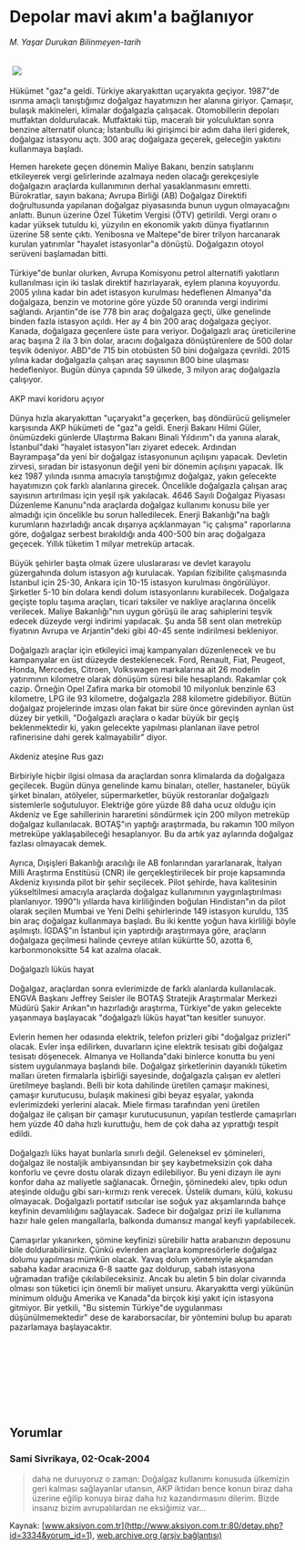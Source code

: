 # Depolar mavi akım'a bağlanıyor

*M. Yaşar Durukan Bilinmeyen-tarih*

<div>
 <font>
  <img border="0" height="1" src="/web/20050121013418im_/http://www.aksiyon.com.tr/images/blank.gif"/>
 </font>
 <font class="content">
  <p>
   <img border="0" hspace="5" src="http://web.archive.org/web/20050121013418im_/http://www.aksiyon.com.tr/resim/473/54.jpg" vspace="5"/>
  </p>
 </font>
 <font class="content">
  Hükümet "gaz"a geldi. Türkiye akaryakıttan uçaryakıta geçiyor. 1987"de ısınma amaçlı tanıştığımız doğalgaz hayatımızın her alanına giriyor. Çamaşır, bulaşık makineleri, klimalar doğalgazla çalışacak. Otomobillerin depoları mutfaktan doldurulacak. Mutfaktaki tüp, maceralı bir yolculuktan sonra benzine alternatif olunca; İstanbullu iki girişimci bir adım daha ileri giderek, doğalgaz istasyonu açtı. 300 araç doğalgaza geçerek, geleceğin yakıtını kullanmaya başladı.
 </font>
 <br/>
 <p>
  <font class="content">
   Hemen harekete geçen dönemin Maliye Bakanı, benzin satışlarını etkileyerek vergi gelirlerinde azalmaya neden olacağı gerekçesiyle doğalgazın araçlarda kullanımının derhal yasaklanmasını emretti. Bürokratlar, sayın bakana; Avrupa Birliği (AB) Doğalgaz Direktifi doğrultusunda yapılanan doğalgaz piyasasında bunun uygun olmayacağını anlattı. Bunun üzerine Özel Tüketim Vergisi (ÖTV) getirildi. Vergi oranı o kadar yüksek tutuldu ki, yüzyılın en ekonomik yakıtı dünya fiyatlarının üzerine 58 sente çıktı. Yenibosna ve Maltepe"de birer trilyon harcanarak kurulan yatırımlar "hayalet istasyonlar"a dönüştü. Doğalgazın otoyol serüveni başlamadan bitti.
   <br>
    <br>
     Türkiye"de bunlar olurken, Avrupa Komisyonu petrol alternatifi yakıtların kullanılması için iki taslak direktif hazırlayarak, eylem planına koyuyordu. 2005 yılına kadar bin adet istasyon kurulması hedeflenen Almanya"da doğalgaza, benzin ve motorine göre yüzde 50 oranında vergi indirimi sağlandı. Arjantin"de ise 778 bin araç doğalgaza geçti, ülke genelinde binden fazla istasyon açıldı. Her ay 4 bin 200 araç doğalgaza geçiyor. Kanada, doğalgaza geçenlere üste para veriyor. Doğalgazlı araç üreticilerine araç başına 2 ila 3 bin dolar, aracını doğalgaza dönüştürenlere de 500 dolar teşvik ödeniyor. ABD"de 715 bin otobüsten 50 bini doğalgaza çevrildi. 2015 yılına kadar doğalgazla çalışan araç sayısının 800 bine ulaşması hedefleniyor. Bugün dünya çapında 59 ülkede, 3 milyon araç doğalgazla çalışıyor.
     <br>
      <br>
       AKP mavi koridoru açıyor
       <br/>
       <br/>
       Dünya hızla akaryakıttan "uçaryakıt"a geçerken, baş döndürücü gelişmeler karşısında AKP hükümeti de "gaz"a geldi. Enerji Bakanı Hilmi Güler, önümüzdeki günlerde Ulaştırma Bakanı Binali Yıldırım"ı da yanına alarak, İstanbul"daki "hayalet istasyon"ları ziyaret edecek. Ardından Bayrampaşa"da yeni bir doğalgaz istasyonunun açılışını yapacak. Devletin zirvesi, sıradan bir istasyonun değil yeni bir dönemin açılışını yapacak. İlk kez 1987 yılında ısınma amacıyla tanıştığımız doğalgaz, yakın gelecekte hayatımızın çok farklı alanlarına girecek. Öncelikle doğalgazla çalışan araç sayısının artırılması için yeşil ışık yakılacak. 4646 Sayılı Doğalgaz Piyasası Düzenleme Kanunu"nda araçlarda doğalgaz kullanımı konusu bile yer almadığı için öncelikle bu sorun halledilecek. Enerji Bakanlığı"na bağlı kurumların hazırladığı ancak dışarıya açıklanmayan "iç çalışma" raporlarına göre, doğalgaz serbest bırakıldığı anda 400-500 bin araç doğalgaza geçecek. Yıllık tüketim 1 milyar metreküp artacak.
       <br/>
       <br/>
       Büyük şehirler başta olmak üzere uluslararası ve devlet karayolu güzergahında dolum istasyon ağı kurulacak. Yapılan fizibilite çalışmasında İstanbul için 25-30, Ankara için 10-15 istasyon kurulması öngörülüyor. Şirketler 5-10 bin dolara kendi dolum istasyonlarını kurabilecek. Doğalgaza geçişte toplu taşıma araçları, ticari taksiler ve nakliye araçlarına öncelik verilecek. Maliye Bakanlığı"nın uygun görüşü ile araç sahiplerini teşvik edecek düzeyde vergi indirimi yapılacak. Şu anda 58 sent olan metreküp fiyatının Avrupa ve Arjantin"deki gibi 40-45 sente indirilmesi bekleniyor.
       <br/>
       <br/>
       Doğalgazlı araçlar için etkileyici imaj kampanyaları düzenlenecek ve bu kampanyalar en üst düzeyde desteklenecek. Ford, Renault, Fiat, Peugeot, Honda, Mercedes, Citroen, Volkswagen markalarına ait 26 modelin yatırımının kilometre olarak dönüşüm süresi bile hesaplandı. Rakamlar çok cazip. Örneğin Opel Zafira marka bir otomobil 10 milyonluk benzinle 63 kilometre, LPG ile 93 kilometre, doğalgazla 288 kilometre gidebiliyor. Bütün doğalgaz projelerinde imzası olan fakat bir süre önce görevinden ayrılan üst düzey bir yetkili, "Doğalgazlı araçlara o kadar büyük bir geçiş beklenmektedir ki, yakın gelecekte yapılması planlanan ilave petrol rafinerisine dahi gerek kalmayabilir" diyor.
       <br/>
       <br/>
       Akdeniz ateşine Rus gazı
       <br/>
       <br/>
       Birbiriyle hiçbir ilgisi olmasa da araçlardan sonra klimalarda da doğalgaza geçilecek. Bugün dünya genelinde kamu binaları, oteller, hastaneler, büyük şirket binaları, atölyeler, süpermarketler, büyük restoranlar doğalgazlı sistemlerle soğutuluyor. Elektriğe göre yüzde 88 daha ucuz olduğu için Akdeniz ve Ege sahillerinin hararetini söndürmek için 200 milyon metreküp doğalgaz kullanılacak. BOTAŞ"ın yaptığı araştırmada, bu rakamın 100 milyon metreküpe yaklaşabileceği hesaplanıyor. Bu da artık yaz aylarında doğalgaz fazlası olmayacak demek.
       <br/>
       <br/>
       Ayrıca, Dışişleri Bakanlığı aracılığı ile AB fonlarından yararlanarak, İtalyan Milli Araştırma Enstitüsü (CNR) ile gerçekleştirilecek bir proje kapsamında Akdeniz kıyısında pilot bir şehir seçilecek. Pilot şehirde, hava kalitesinin yükseltilmesi amacıyla araçlarda doğalgaz kullanımının yaygınlaştırılması planlanıyor. 1990"lı yıllarda hava kirliliğinden boğulan Hindistan"ın da pilot olarak seçilen Mumbai ve Yeni Delhi şehirlerinde 149 istasyon kuruldu, 135 bin araç doğalgaz kullanmaya başladı. Bu iki kentte yoğun hava kirliliği böyle aşılmıştı. İGDAŞ"ın İstanbul için yaptırdığı araştırmaya göre, araçların doğalgaza geçilmesi halinde çevreye atılan kükürtte 50, azotta 6, karbonmonoksitte 54 kat azalma olacak.
       <br/>
       <br/>
       Doğalgazlı lüküs hayat
       <br/>
       <br/>
       Doğalgaz, araçlardan sonra evlerimizde de farklı alanlarda kullanılacak. ENGVA Başkanı Jeffrey Seisler ile BOTAŞ Stratejik Araştırmalar Merkezi Müdürü Şakir Arıkan"ın hazırladığı araştırma, Türkiye"de yakın gelecekte yaşanmaya başlayacak "doğalgazlı lüküs hayat"tan kesitler sunuyor.
       <br/>
       <br/>
       Evlerin hemen her odasında elektrik, telefon prizleri gibi "doğalgaz prizleri" olacak. Evler inşa edilirken, duvarların içine elektrik tesisatı gibi doğalgaz tesisatı döşenecek. Almanya ve Hollanda"daki binlerce konutta bu yeni sistem uygulanmaya başlandı bile. Doğalgaz şirketlerinin dayanıklı tüketim malları üreten firmalarla işbirliği sayesinde, doğalgazla çalışan ev aletleri üretilmeye başlandı. Belli bir kota dahilinde üretilen çamaşır makinesi, çamaşır kurutucusu, bulaşık makinesi gibi beyaz eşyalar, yakında evlerimizdeki yerlerini alacak. Miele firması tarafından yeni üretilen doğalgaz ile çalışan bir çamaşır kurutucusunun, yapılan testlerde çamaşırları hem yüzde 40 daha hızlı kuruttuğu, hem de çok daha az yıprattığı tespit edildi.
       <br/>
       <br/>
       Doğalgazlı lüks hayat bunlarla sınırlı değil. Geleneksel ev şömineleri, doğalgaz ile nostaljik ambiyansından bir şey kaybetmeksizin çok daha konforlu ve çevre dostu olarak dizayn edilebiliyor. Bu yeni dizayn ile aynı konfor daha az maliyetle sağlanacak. Örneğin, şöminedeki alev, tıpkı odun ateşinde olduğu gibi sarı-kırmızı renk verecek. Üstelik dumanı, külü, kokusu olmayacak. Doğalgazlı portatif ısıtıcılar ise soğuk yaz akşamlarında bahçe keyfinin devamlılığını sağlayacak. Sadece bir doğalgaz prizi ile kullanıma hazır hale gelen mangallarla, balkonda dumansız mangal keyfi yapılabilecek.
       <br/>
       <br/>
       Çamaşırlar yıkanırken, şömine keyfinizi sürebilir hatta arabanızın deposunu bile doldurabilirsiniz. Çünkü evlerden araçlara kompresörlerle doğalgaz dolumu yapılması mümkün olacak. Yavaş dolum yöntemiyle akşamdan sabaha kadar aracınıza 6-8 saatte gaz doldurup, sabah istasyona uğramadan trafiğe çıkılabileceksiniz. Ancak bu aletin 5 bin dolar civarında olması son tüketici için önemli bir maliyet unsuru. Akaryakıtta vergi yükünün minimum olduğu Amerika ve Kanada"da birçok kişi yakıt için istasyona gitmiyor. Bir yetkili, "Bu sistemin Türkiye"de uygulanması düşünülmemektedir" dese de karaborsacılar, bir yöntemini bulup bu aparatı pazarlamaya başlayacaktır.
       <br/>
       <br/>
       <br/>
       <br/>
       <br/>
      </br>
     </br>
    </br>
   </br>
  </font>
 </p>
</div>


## Yorumlar

### Sami Sivrikaya, 02-Ocak-2004
> daha ne duruyoruz o zaman: 
> Doğalgaz kullanımı konusuda ülkemizin geri kalması sağlayanlar utansın, AKP iktidarı bence konun biraz daha üzerine eğilip konuya biraz daha hız kazandırmasını dilerim. Bizde insanız bizim avrupalılardan ne eksiğimiz var...

Kaynak: [www.aksiyon.com.tr](http://www.aksiyon.com.tr:80/detay.php?id=3334&yorum_id=1), [web.archive.org (arşiv bağlantısı)](http://web.archive.org/web/20050121013418/http://www.aksiyon.com.tr:80/detay.php?id=3334&yorum_id=1)
